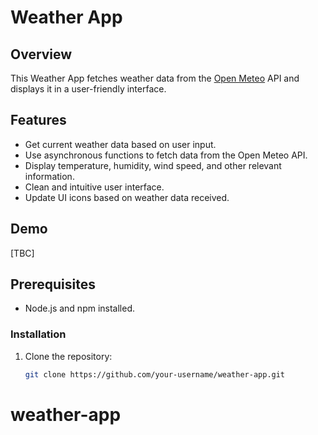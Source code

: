 # Weather App

## Overview

This Weather App fetches weather data from the [Open Meteo](https://open-meteo.com) API and displays it in a user-friendly interface.

## Features

- Get current weather data based on user input.
- Use asynchronous functions to fetch data from the Open Meteo API.
- Display temperature, humidity, wind speed, and other relevant information.
- Clean and intuitive user interface.
- Update UI icons based on weather data received. 

## Demo

[TBC]

## Prerequisites

- Node.js and npm installed.

### Installation

1. Clone the repository:

   ```bash
   git clone https://github.com/your-username/weather-app.git
# weather-app
